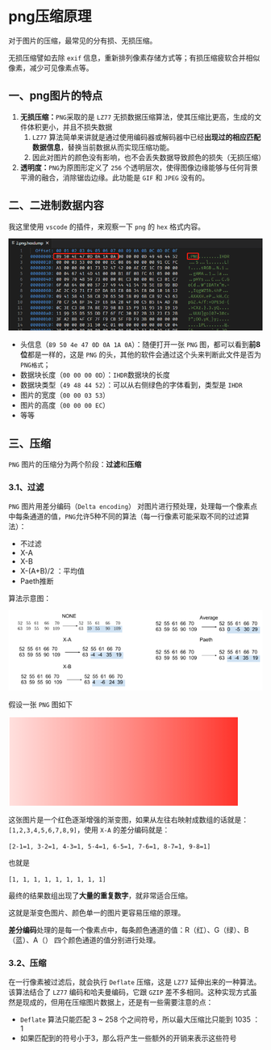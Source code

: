 # png压缩原理

对于图片的压缩，最常见的分有损、无损压缩。

无损压缩譬如去除 `exif` 信息，重新排列像素存储方式等；有损压缩疲软合并相似像素，减少可见像素点等。



## 一、png图片的特点

1. **无损压缩：**`PNG`采取的是 `LZ77` 无损数据压缩算法，使其压缩比更高，生成的文件体积更小，并且不损失数据
   1. `LZ77` 算法简单来讲就是通过使用编码器或解码器中已经**出现过的相应匹配数据信息**，替换当前数据从而实现压缩功能。
   2. 因此对图片的颜色没有影响，也不会丢失数据导致颜色的损失（无损压缩）
2. **透明度：**`PNG`为原图形定义了 `256` 个透明层次，使得图像边缘能够与任何背景平滑的融合，消除锯齿边缘。此功能是 `GIF` 和 `JPEG` 没有的。



## 二、二进制数据内容

我这里使用 `vscode` 的插件，来观察一下 `png` 的 `hex` 格式内容。

![9](..\assets\9.png)

- 头信息（`89 50 4e 47 0D 0A 1A 0A`）：随便打开一张 `PNG` 图，都可以看到**前8位**都是一样的，这是 `PNG` 的头，其他的软件会通过这个头来判断此文件是否为 `PNG格式`；
- 数据块长度（`00 00 00 0D`）：`IHDR`数据块的长度
- 数据块类型（`49 48 44 52`）：可以从右侧绿色的字体看到，类型是 `IHDR`
- 图片的宽度（`00 00 03 53`）
- 图片的高度（`00 00 00 EC`）
- 等等



## 三、压缩

`PNG` 图片的压缩分为两个阶段：**过滤**和**压缩**

### 3.1、过滤

`PNG` 图片用差分编码（`Delta encoding`） 对图片进行预处理，处理每一个像素点中每条通道的值，`PNG`允许5种不同的算法（每一行像素可能采取不同的过滤算法）：

- 不过滤
- X-A
- X-B
- X-(A+B)/2 ：平均值
- Paeth推断

算法示意图：

![10](..\assets\10.png)

假设一张 `PNG` 图如下

![11](..\assets\11.png)

这张图片是一个红色逐渐增强的渐变图，如果从左往右映射成数组的话就是：`[1,2,3,4,5,6,7,8,9]`，使用 `X-A` 的差分编码就是：

`[2-1=1, 3-2=1, 4-3=1, 5-4=1, 6-5=1, 7-6=1, 8-7=1, 9-8=1]`

也就是

`[1, 1, 1, 1, 1, 1, 1, 1, 1]`

最终的结果数组出现了**大量的重复数字**，就非常适合压缩。

这就是渐变色图片、颜色单一的图片更容易压缩的原理。

**差分编码**处理的是每一个像素点中，每条颜色通道的值：R（红）、G（绿）、B（蓝）、A（） 四个颜色通道的值分别进行处理。



### 3.2、压缩

在一行像素被过滤后，就会执行 `Deflate` 压缩，这是 `LZ77` 延伸出来的一种算法。该算法结合了 `LZ77` 编码和哈夫曼编码，它跟 `GZIP` 差不多相同。这种实现方式虽然是现成的，但用在压缩图片数据上，还是有一些需要注意的点：

- `Deflate` 算法只能匹配 3 ~ 258 个之间符号，所以最大压缩比只能到 1035 ：1
- 如果匹配到的符号小于3，那么将产生一些额外的开销来表示这些符号















